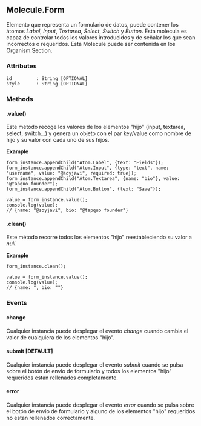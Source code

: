 ## Molecule.Form
Elemento que representa un formulario de datos, puede contener los átomos *Label*, *Input*, *Textarea*, *Select*, *Switch* y *Button*. Esta molecula es capaz de controlar todos los valores introducidos y de señalar los que sean incorrectos o requeridos. Esta Molecule puede ser contenida en los Organism.Section.

### Attributes

```
id         : String [OPTIONAL]
style      : String [OPTIONAL]
```

### Methods

#### .value()
Este método recoge los valores de los elementos "hijo" (input, textarea, select, switch...) y genera un objeto con el par key/value como nombre de hijo y su valor con cada uno de sus hijos.

**Example**

```
form_instance.appendChild("Atom.Label", {text: "Fields"});
form_instance.appendChild("Atom.Input", {type: "text", name: "username", value: "@soyjavi", required: true});
form_instance.appendChild("Atom.Textarea", {name: "bio"}, value: "@tapquo founder");
form_instance.appendChild("Atom.Button", {text: "Save"});

value = form_instance.value();
console.log(value);
// {name: "@soyjavi", bio: "@tapquo founder"}
```

#### .clean()
Este método recorre todos los elementos "hijo" reestableciendo su valor a *null*.

**Example**

```
form_instance.clean();

value = form_instance.value();
console.log(value);
// {name: ", bio: ""}
```


### Events

#### change
Cualquier instancia puede desplegar el evento *change* cuando cambia el valor de cualquiera de los elementos "hijo".

#### submit [DEFAULT]
Cualquier instancia puede desplegar el evento *submit* cuando se pulsa sobre el botón de envio de formulario y todos los elementos "hijo" requeridos estan rellenados completamente.

#### error
Cualquier instancia puede desplegar el evento *error* cuando se pulsa sobre el botón de envio de formulario y alguno de los elementos "hijo" requeridos no estan rellenados correctamente.
